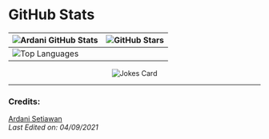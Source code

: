 # GitHub Stats

<table>
  <thead>
    <tr>
      <th>
        <img src="https://github-readme-stats.vercel.app/api?username=Ardani-mith&show_icons=true&theme=tokyonight" alt="Ardani GitHub Stats">
      </th>
      <th>
        <img src="https://github-readme-stats.vercel.app/api?username=Ardani-mith&show_icons=true&locale=en&count_private=true&hide_rank=true&custom_title=My%20GitHub%20Stats&disable_animations=true&theme=tokyonight" alt="GitHub Stars">
      </th>
    </tr>
  </thead>
  <tbody>
    <tr>
      <td>
        <img src="https://github-readme-stats.vercel.app/api/top-langs/?username=Ardani-mith&theme=tokyonight&width=800" alt="Top Languages">
      </td>
    </tr>
  </tbody>
</table>

<p align="center">
  <img src="https://readme-jokes.vercel.app/api?theme=tokyonight" alt="Jokes Card">
</p>

---

### Credits:
[Ardani Setiawan](https://github.com/Ardani-mith)  
_Last Edited on: 04/09/2021_
